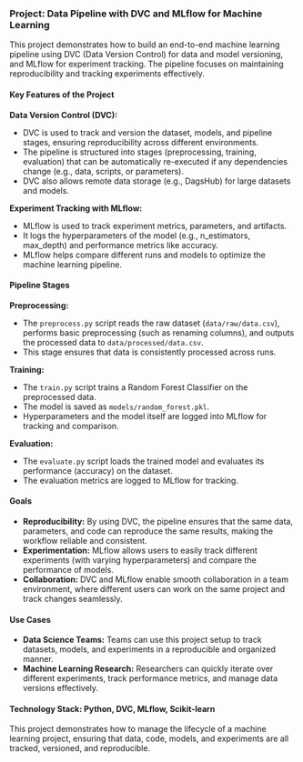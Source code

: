 ### Project: Data Pipeline with DVC and MLflow for Machine Learning

This project demonstrates how to build an end-to-end machine learning pipeline using DVC (Data Version Control) for data and model versioning, and MLflow for experiment tracking. The pipeline focuses on maintaining reproducibility and tracking experiments effectively.

#### Key Features of the Project

**Data Version Control (DVC):**

- DVC is used to track and version the dataset, models, and pipeline stages, ensuring reproducibility across different environments.
- The pipeline is structured into stages (preprocessing, training, evaluation) that can be automatically re-executed if any dependencies change (e.g., data, scripts, or parameters).
- DVC also allows remote data storage (e.g., DagsHub) for large datasets and models.

**Experiment Tracking with MLflow:**

- MLflow is used to track experiment metrics, parameters, and artifacts.
- It logs the hyperparameters of the model (e.g., n_estimators, max_depth) and performance metrics like accuracy.
- MLflow helps compare different runs and models to optimize the machine learning pipeline.

#### Pipeline Stages

**Preprocessing:**

- The `preprocess.py` script reads the raw dataset (`data/raw/data.csv`), performs basic preprocessing (such as renaming columns), and outputs the processed data to `data/processed/data.csv`.
- This stage ensures that data is consistently processed across runs.

**Training:**

- The `train.py` script trains a Random Forest Classifier on the preprocessed data.
- The model is saved as `models/random_forest.pkl`.
- Hyperparameters and the model itself are logged into MLflow for tracking and comparison.

**Evaluation:**

- The `evaluate.py` script loads the trained model and evaluates its performance (accuracy) on the dataset.
- The evaluation metrics are logged to MLflow for tracking.

#### Goals

- **Reproducibility:** By using DVC, the pipeline ensures that the same data, parameters, and code can reproduce the same results, making the workflow reliable and consistent.
- **Experimentation:** MLflow allows users to easily track different experiments (with varying hyperparameters) and compare the performance of models.
- **Collaboration:** DVC and MLflow enable smooth collaboration in a team environment, where different users can work on the same project and track changes seamlessly.

#### Use Cases

- **Data Science Teams:** Teams can use this project setup to track datasets, models, and experiments in a reproducible and organized manner.
- **Machine Learning Research:** Researchers can quickly iterate over different experiments, track performance metrics, and manage data versions effectively.

#### Technology Stack: Python, DVC, MLflow, Scikit-learn

This project demonstrates how to manage the lifecycle of a machine learning project, ensuring that data, code, models, and experiments are all tracked, versioned, and reproducible.
